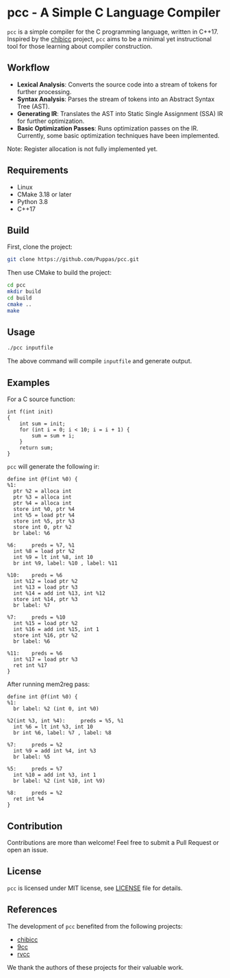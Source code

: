 # pcc - A Simple C Language Compiler

`pcc` is a simple compiler for the C programming language, written in C++17. Inspired by the [chibicc](https://github.com/rui314/chibicc) project, `pcc` aims to be a minimal yet instructional tool for those learning about compiler construction.

## Workflow

- **Lexical Analysis**: Converts the source code into a stream of tokens for further processing.
- **Syntax Analysis**: Parses the stream of tokens into an Abstract Syntax Tree (AST).
- **Generating IR**: Translates the AST into Static Single Assignment (SSA) IR for further optimization.
- **Basic Optimization Passes**: Runs optimization passes on the IR. Currently, some basic optimization techniques have been implemented.

Note: Register allocation is not fully implemented yet.


## Requirements

- Linux
- CMake 3.18 or later
- Python 3.8
- C++17


## Build

First, clone the project:

```bash
git clone https://github.com/Puppas/pcc.git
```

Then use CMake to build the project:

```bash
cd pcc
mkdir build
cd build
cmake ..
make
```

## Usage

```bash
./pcc inputfile
```

The above command will compile `inputfile` and generate output.

## Examples
For a C source function:
```
int f(int init)
{
    int sum = init;
    for (int i = 0; i < 10; i = i + 1) {
        sum = sum + i;
    }
    return sum;
}
```
`pcc` will generate the following ir:
```
define int @f(int %0) {
%1:
  ptr %2 = alloca int
  ptr %3 = alloca int
  ptr %4 = alloca int
  store int %0, ptr %4
  int %5 = load ptr %4
  store int %5, ptr %3
  store int 0, ptr %2
  br label: %6

%6:     preds = %7, %1
  int %8 = load ptr %2
  int %9 = lt int %8, int 10
  br int %9, label: %10 , label: %11

%10:    preds = %6
  int %12 = load ptr %2
  int %13 = load ptr %3
  int %14 = add int %13, int %12
  store int %14, ptr %3
  br label: %7

%7:     preds = %10
  int %15 = load ptr %2
  int %16 = add int %15, int 1
  store int %16, ptr %2
  br label: %6

%11:    preds = %6
  int %17 = load ptr %3
  ret int %17
}
```
After running mem2reg pass:
```
define int @f(int %0) {
%1:
  br label: %2 (int 0, int %0)

%2(int %3, int %4):     preds = %5, %1
  int %6 = lt int %3, int 10
  br int %6, label: %7 , label: %8

%7:     preds = %2
  int %9 = add int %4, int %3
  br label: %5

%5:     preds = %7
  int %10 = add int %3, int 1
  br label: %2 (int %10, int %9)

%8:     preds = %2
  ret int %4
}
```


## Contribution

Contributions are more than welcome! Feel free to submit a Pull Request or open an issue.

## License

`pcc` is licensed under MIT license, see [LICENSE](LICENSE) file for details.

## References

The development of `pcc` benefited from the following projects:

- [chibicc](https://github.com/rui314/chibicc)
- [9cc](https://github.com/rui314/9cc)
- [rvcc](https://github.com/sunshaoce/rvcc)

We thank the authors of these projects for their valuable work.

